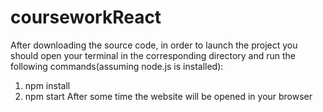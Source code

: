 # courseworkReact
After downloading the source code, in order to launch the project you should open your terminal in the corresponding directory and run the following commands(assuming node.js is installed):
1. npm install
2. npm start
After some time the website will be opened in your browser
